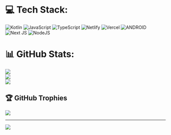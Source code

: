 
# 💻 Tech Stack:
![Kotlin](https://img.shields.io/badge/kotlin-%230095D5.svg?style=for-the-badge&logo=kotlin&logoColor=white) ![JavaScript](https://img.shields.io/badge/javascript-%23323330.svg?style=for-the-badge&logo=javascript&logoColor=%23F7DF1E) ![TypeScript](https://img.shields.io/badge/typescript-%23007ACC.svg?style=for-the-badge&logo=typescript&logoColor=white) ![Netlify](https://img.shields.io/badge/netlify-%23000000.svg?style=for-the-badge&logo=netlify&logoColor=#00C7B7) ![Vercel](https://img.shields.io/badge/vercel-%23000000.svg?style=for-the-badge&logo=vercel&logoColor=white) ![ANDROID](https://img.shields.io/badge/android-%2320232a.svg?style=for-the-badge&logo=android&logoColor=%a4c639) ![Next JS](https://img.shields.io/badge/Next-black?style=for-the-badge&logo=next.js&logoColor=white) ![NodeJS](https://img.shields.io/badge/node.js-6DA55F?style=for-the-badge&logo=node.js&logoColor=white)
# 📊 GitHub Stats:
![](https://github-readme-stats.vercel.app/api?username=Death-Knight-552&theme=dark&hide_border=false&include_all_commits=false&count_private=false)<br/>
![](https://github-readme-streak-stats.herokuapp.com/?user=Death-Knight-552&theme=dark&hide_border=false)<br/>
![](https://github-readme-stats.vercel.app/api/top-langs/?username=Death-Knight-552&theme=dark&hide_border=false&include_all_commits=false&count_private=false&layout=compact)

## 🏆 GitHub Trophies
![](https://github-profile-trophy.vercel.app/?username=Death-Knight-552&theme=radical&no-frame=false&no-bg=true&margin-w=4)

---
[![](https://visitcount.itsvg.in/api?id=Death-Knight-552&icon=0&color=0)](https://visitcount.itsvg.in)

<!-- Proudly created with GPRM ( https://gprm.itsvg.in ) -->
